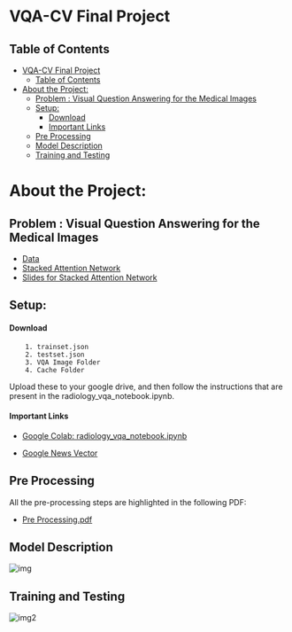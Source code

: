 # VQA-CV Final Project

## Table of Contents
- [VQA-CV Final Project](#vqa-cv-final-project)
  - [Table of Contents](#table-of-contents)
- [About the Project:](#about-the-project)
  - [Problem : Visual Question Answering for the Medical Images](#problem--visual-question-answering-for-the-medical-images)
  - [Setup:](#setup)
      - [Download](#download)
      - [Important Links](#important-links)
  - [Pre Processing](#pre-processing)
  - [Model Description](#model-description)
  - [Training and Testing](#training-and-testing)

# About the Project:

## Problem : Visual Question Answering for the Medical Images 
- [Data](https://www.nature.com/articles/sdata2018251)
- [Stacked Attention Network](https://arxiv.org/pdf/1511.02274.pdf)
- [Slides for Stacked Attention Network](http://www.cs.virginia.edu/~vicente/vislang/slides/wasimonica.pdf)

## Setup: 


#### Download 

        1. trainset.json
        2. testset.json
        3. VQA Image Folder
        4. Cache Folder 
Upload these to your google drive, and then follow the instructions that are present in the radiology_vqa_notebook.ipynb.


#### Important Links 
- [Google Colab: radiology_vqa_notebook.ipynb](https://colab.research.google.com/drive/1Bss0nh2MkNj0a2gAJUjZwDdOVU-dbeDP?usp=sharing)

- [Google News Vector](https://drive.google.com/file/d/1ppatycyNv1UtYrlhHU3jo6ZuuY3SPCeL/view?usp=sharing)

## Pre Processing
All the pre-processing steps are highlighted in the following PDF:
- [Pre Processing.pdf](https://drive.google.com/file/d/1_PGB9WQylvzkT1eMfmyqURLxUh5jHgaj/view?usp=sharing)

## Model Description
![img](https://i.imgur.com/PdzxNgb.png)

## Training and Testing 
![img2](https://i.imgur.com/nR95v7e.png)